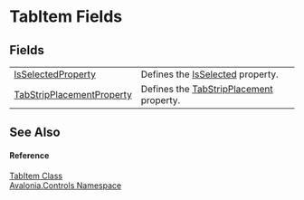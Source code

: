 # TabItem Fields




## Fields
<table>
<tr>
<td><a href="F_Avalonia_Controls_TabItem_IsSelectedProperty">IsSelectedProperty</a></td>
<td>Defines the <a href="P_Avalonia_Controls_TabItem_IsSelected">IsSelected</a> property.</td>
</tr>
<tr>
<td><a href="F_Avalonia_Controls_TabItem_TabStripPlacementProperty">TabStripPlacementProperty</a></td>
<td>Defines the <a href="P_Avalonia_Controls_TabItem_TabStripPlacement">TabStripPlacement</a> property.</td>
</tr>
</table>

## See Also


#### Reference
<a href="T_Avalonia_Controls_TabItem">TabItem Class</a>  
<a href="N_Avalonia_Controls">Avalonia.Controls Namespace</a>  
